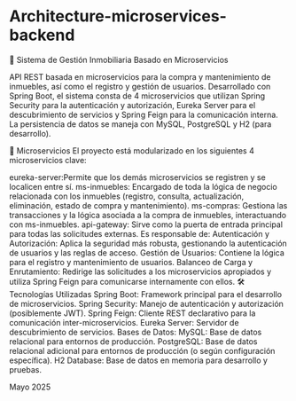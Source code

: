 # Architecture-microservices-backend
🏡 Sistema de Gestión Inmobiliaria Basado en Microservicios

API REST basada en microservicios para la compra y mantenimiento de inmuebles, así como el registro y gestión de usuarios. Desarrollado con Spring Boot, el sistema consta de 4 microservicios que utilizan Spring Security para la autenticación y autorización, Eureka Server para el descubrimiento de servicios y Spring Feign para la comunicación interna. La persistencia de datos se maneja con MySQL, PostgreSQL y H2 (para desarrollo).

🚀 Microservicios
El proyecto está modularizado en los siguientes 4 microservicios clave:

eureka-server:Permite que los demás microservicios se registren y se localicen entre sí.
ms-inmuebles: Encargado de toda la lógica de negocio relacionada con los inmuebles (registro, consulta, actualización, eliminación, estado de compra y mantenimiento).
ms-compras: Gestiona las transacciones y la lógica asociada a la compra de inmuebles, interactuando con ms-inmuebles.
api-gateway: Sirve como la puerta de entrada principal para todas las solicitudes externas.
Es responsable de:
Autenticación y Autorización: Aplica la seguridad más robusta, gestionando la autenticación de usuarios y las reglas de acceso.
Gestión de Usuarios: Contiene la lógica para el registro y mantenimiento de usuarios.
Balanceo de Carga y Enrutamiento: Redirige las solicitudes a los microservicios apropiados y utiliza Spring Feign para comunicarse internamente con ellos.
🛠️ Tecnologías Utilizadas
Spring Boot: Framework principal para el desarrollo de microservicios.
Spring Security: Manejo de autenticación y autorización (posiblemente JWT).
Spring Feign: Cliente REST declarativo para la comunicación inter-microservicios.
Eureka Server: Servidor de descubrimiento de servicios.
Bases de Datos:
MySQL: Base de datos relacional para entornos de producción.
PostgreSQL: Base de datos relacional adicional para entornos de producción (o según configuración específica).
H2 Database: Base de datos en memoria para desarrollo y pruebas.

Mayo  2025
